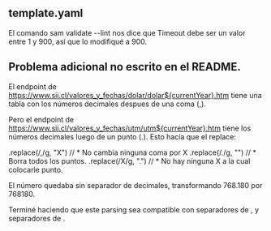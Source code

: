 ## template.yaml

El comando sam validate --lint nos dice que Timeout debe ser un valor entre 1 y 900, así que lo modifiqué a 900.

## Problema adicional no escrito en el README.

El endpoint de https://www.sii.cl/valores_y_fechas/dolar/dolar${currentYear}.htm tiene una tabla con los números decimales despues de una coma (,).

Pero el endpoint de https://www.sii.cl/valores_y_fechas/utm/utm${currentYear}.htm tiene los números decimales luego de un punto (.).
Esto hacía que el replace:

.replace(/,/g, "X") // * No cambia ninguna coma por X
.replace(/\./g, "") // * Borra todos los puntos.
.replace(/X/g, ".") // * No hay ninguna X a la cual colocarle punto.

El número quedaba sin separador de decimales, transformando 768.180 por 768180.

Terminé haciendo que este parsing sea compatible con separadores de , y separadores de .
